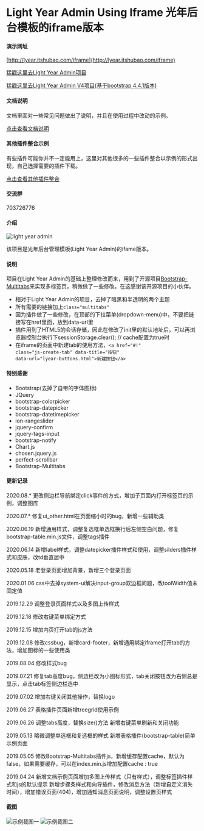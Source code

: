 # Light Year Admin Using Iframe 光年后台模板的iframe版本

#### 演示网址
[http://lyear.itshubao.com/iframe](http://lyear.itshubao.com/iframe)

[猛戳这里去Light Year Admin项目](https://gitee.com/yinqi/Light-Year-Admin-Template)

[猛戳这里去Light Year Admin V4项目(基于bootstrap 4.4.1版本)](https://gitee.com/yinqi/Light-Year-Admin-Using-Iframe-v4)

#### 文档说明
文档里面对一些常见问题做出了说明，并且在使用过程中改动的示例。

[点击查看文档说明](http://www.itshubao.com/doc-lyear/lyear.html)

#### 其他插件整合示例
有些插件可能你并不一定能用上，这里对其他很多的一些插件整合以示例的形式出现，自己选择需要的插件下载。

[点击查看其他插件整合](https://gitee.com/yinqi/Light-Year-Example)

#### 交流群
703726776

#### 介绍
![light year admin](https://images.gitee.com/uploads/images/2019/0314/224956_3eb2a29a_82992.png "未命名-1.png")

该项目是光年后台管理模板(Light Year Admin)的ifame版本。

#### 说明
项目在Light Year Admin的基础上整理修改而来，用到了开源项目[Bootstrap-Multitabs](https://gitee.com/edwinhuish/multi-tabs)来实现多标签页，稍微做了一些修改。在这感谢该开源项目的小伙伴。

- 相对于Light Year Admin的项目，去掉了暗黑和半透明的两个主题
- 所有需要的链接加上`class="multitabs"`
- 因为插件做了一些修改，在顶部的下拉菜单(dropdown-menu)中，不要把链接写在href里面，放到data-url里
- 插件用到了HTML5的会话存储，因此在修改了init里的默认地址后，可以再浏览器控制台执行下sessionStorage.clear(); // cache配置为true时
- 在iframe的页面中新建tab的使用方法，<code>&lt;a href=&quot;#!&quot; class=&quot;js-create-tab&quot; data-title=&quot;按钮&quot; data-url=&quot;lyear-buttons.html&quot;&gt;新建按钮&lt;/a&gt;</code>

#### 特别感谢
- Bootstrap(去掉了自带的字体图标)
- JQuery
- bootstrap-colorpicker
- bootstrap-datepicker
- bootstrap-datetimepicker
- ion-rangeslider
- jquery-confirm
- jquery-tags-input
- bootstrap-notify
- Chart.js
- chosen.jquery.js
- perfect-scrollbar
- Bootstrap-Multitabs

#### 更新记录
2020.08.*
更改侧边栏导航绑定click事件的方式，增加子页面内打开标签页的示例，调整图库

2020.07.*
修复ui_other.html在页面缩小时的bug，新增一些辅助类

2020.06.19
新增通用样式，调整复选框单选框换行后左侧空白问题，修复bootstrap-table.min.js文件，调整tags插件

2020.06.14
新增label样式，调整datepicker插件样式和使用，调整silders插件样式和皮肤，改td垂直居中

2020.05.18
老登录页面增加背景，新增三个登录页面

2020.01.06
css中去掉system-ui解决input-group双边框问题，改toolWidth值未固定值

2019.12.29
调整登录页面样式以及多图上传样式

2019.12.18
修改右键菜单绑定方式

2019.12.15
增加内页打开tab的js方法

2019.12.08
修改cssbug，新增card-footer，新增通用绑定iframe打开tab的方法，增加图标的一些使用类

2019.08.04
修改样式bug

2019.07.21
修复tab高度bug，侧边栏改为小图标形式，tab关闭按钮改为右侧总是显示，点击tab标签侧边栏选中

2019.07.02
增加右键关闭其他操作，替换logo

2019.06.27
表格插件页面新增treegrid使用示例

2019.06.26
调整tabs高度，替换size()方法
新增右键菜单刷新和关闭功能

2019.05.13
略微调整单选框和复选框的样式
新增表格插件(bootstrap-table)简单示例页面

2019.05.05
修改Bootstrap-Multitabs插件js，新增缓存配置cache，默认为false，如果需要缓存，可以在index.min.js增加配置cache : true

2019.04.24
新增文档示例页面增加多图上传样式（只有样式），调整标签插件样式和js的默认提示
新增步骤条样式和向导插件，修改消息方法（新增自定义消失时间），增加错误页面(404)，增加通知消息页面说明，调整设置页样式

#### 截图
![示例截图一](https://images.gitee.com/uploads/images/2019/0403/213459_1dd52161_82992.png "首页 - 光年(Light Year Admin)后台管理系统模板4.png")
![示例截图二](https://images.gitee.com/uploads/images/2019/0403/213521_8939b9bc_82992.png "首页 - 光年(Light Year Admin)后台管理系统模板3.png")